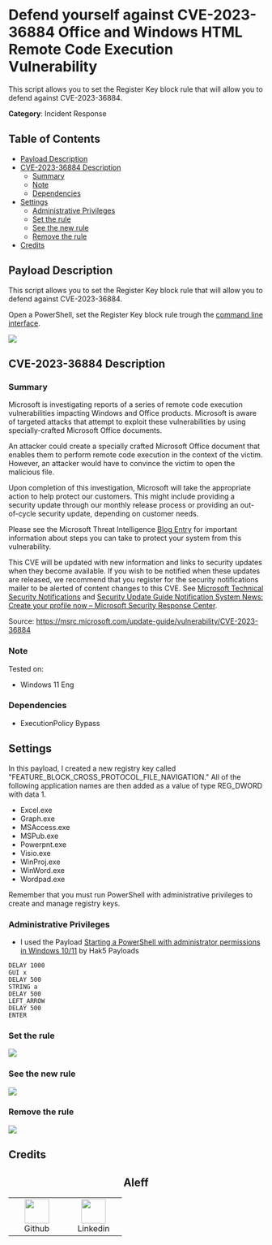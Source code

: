 # Defend yourself against CVE-2023-36884 Office and Windows HTML Remote Code Execution Vulnerability

This script allows you to set the Register Key block rule that will allow you to defend against CVE-2023-36884.

**Category**: Incident Response

## Table of Contents

- [Payload Description](#payload-description)
- [CVE-2023-36884 Description](#cve-2023-36884-description)
  - [Summary](#summary)
  - [Note](#note)
  - [Dependencies](#dependencies)
- [Settings](#settings)
  - [Administrative Privileges](#administrative-privileges)
  - [Set the rule](#set-the-rule)
  - [See the new rule](#see-the-new-rule)
  - [Remove the rule](#remove-the-rule)
- [Credits](#credits)

## Payload Description

This script allows you to set the Register Key block rule that will allow you to defend against CVE-2023-36884.

Open a PowerShell, set the Register Key block rule trough the [command line interface](https://learn.microsoft.com/en-us/powershell/scripting/samples/working-with-registry-keys?view=powershell-7.3).


![](https://i.ibb.co/g7Tj3fV/2.png)

## CVE-2023-36884 Description

### Summary 

Microsoft is investigating reports of a series of remote code execution vulnerabilities impacting Windows and Office products. Microsoft is aware of targeted attacks that attempt to exploit these vulnerabilities by using specially-crafted Microsoft Office documents.

An attacker could create a specially crafted Microsoft Office document that enables them to perform remote code execution in the context of the victim. However, an attacker would have to convince the victim to open the malicious file.

Upon completion of this investigation, Microsoft will take the appropriate action to help protect our customers. This might include providing a security update through our monthly release process or providing an out-of-cycle security update, depending on customer needs.

Please see the Microsoft Threat Intelligence [Blog Entry](https://www.microsoft.com/en-us/security/blog/2023/07/11/storm-0978-attacks-reveal-financial-and-espionage-motives/) for important information about steps you can take to protect your system from this vulnerability.

This CVE will be updated with new information and links to security updates when they become available. If you wish to be notified when these updates are released, we recommend that you register for the security notifications mailer to be alerted of content changes to this CVE. See [Microsoft Technical Security Notifications](https://www.microsoft.com/en-us/msrc/technical-security-notifications?rtc=1) and [Security Update Guide Notification System News: Create your profile now – Microsoft Security Response Center](https://msrc.microsoft.com/blog/2022/08/security-update-guide-notification-system-news-create-your-profile-now/).

Source: https://msrc.microsoft.com/update-guide/vulnerability/CVE-2023-36884

### Note

Tested on:
- Windows 11 Eng

### Dependencies

* ExecutionPolicy Bypass

## Settings

In this payload, I created a new registry key called "FEATURE_BLOCK_CROSS_PROTOCOL_FILE_NAVIGATION." All of the following application names are then added as a value of type REG_DWORD with data 1.

- Excel.exe
- Graph.exe
- MSAccess.exe
- MSPub.exe
- Powerpnt.exe
- Visio.exe
- WinProj.exe
- WinWord.exe
- Wordpad.exe

Remember that you must run PowerShell with administrative privileges to create and manage registry keys.

### Administrative Privileges

- I used the Payload [Starting a PowerShell with administrator permissions in Windows 10/11](https://github.com/hak5/usbrubberducky-payloads/tree/master/payloads/library/execution/Starting_a_PowerShell_with_administrator_permissions_in_Windows) by Hak5 Payloads

```
DELAY 1000
GUI x
DELAY 500
STRING a
DELAY 500
LEFT_ARROW
DELAY 500
ENTER
```

### Set the rule

![](https://i.ibb.co/XZB8NDJ/1.png)

### See the new rule

![](https://i.ibb.co/g7Tj3fV/2.png)

### Remove the rule

![](https://i.ibb.co/jRLj8j3/3.png)

## Credits

<h2 align="center">Aleff</h2>
<div align=center>
<table>
  <tr>
    <td align="center" width="96">
      <a href="https://github.com/aleff-github">
        <img src=https://github.com/aleff-github/aleff-github/blob/main/img/github.png?raw=true width="48" height="48" />
      </a>
      <br>Github
    </td>
    <td align="center" width="96">
      <a href="https://www.linkedin.com/in/alessandro-greco-aka-aleff/">
        <img src=https://github.com/aleff-github/aleff-github/blob/main/img/linkedin.png?raw=true width="48" height="48" />
      </a>
      <br>Linkedin
    </td>
  </tr>
</table>
</div>